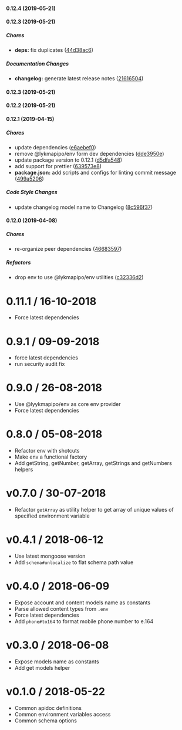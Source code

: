#### 0.12.4 (2019-05-21)

#### 0.12.3 (2019-05-21)

##### Chores

- **deps:** fix duplicates ([44d38ac6](https://github.com/CodeTanzania/majifix-common/commit/44d38ac60e99fab2c84be58e11039569b36fa901))

##### Documentation Changes

- **changelog:** generate latest release notes ([21616504](https://github.com/CodeTanzania/majifix-common/commit/21616504eb69ee98ca0ccbcdfc70de4ffb74c74c))

#### 0.12.3 (2019-05-21)

#### 0.12.2 (2019-05-21)

#### 0.12.1 (2019-04-15)

##### Chores

- update dependencies ([e6aebef0](https://github.com/CodeTanzania/majifix-common/commit/e6aebef05d90693c180c18616b9dcebbc16e5c1e))
- remove @lykmapipo/env form dev dependencies ([dde3950e](https://github.com/CodeTanzania/majifix-common/commit/dde3950e2f921afba36c5e63980a4a7d8b6f968d))
- update package version to 0.12.1 ([d5dfa548](https://github.com/CodeTanzania/majifix-common/commit/d5dfa548351cbebb5f9044005a22b79122868209))
- add support for prettier ([639573e8](https://github.com/CodeTanzania/majifix-common/commit/639573e85c179ef3409293b1cd3fb4112f009446))
- **package.json:** add scripts and configs for linting commit message ([499a5206](https://github.com/CodeTanzania/majifix-common/commit/499a5206bb88d6b5140f9d75790c59d4b59f17dd))

##### Code Style Changes

- update changelog model name to Changelog ([8c596f37](https://github.com/CodeTanzania/majifix-common/commit/8c596f3749053b45c94607774c55631fd2ff5980))

#### 0.12.0 (2019-04-08)

##### Chores

- re-organize peer dependencies ([46683597](https://github.com/CodeTanzania/majifix-common/commit/46683597f6ce8d89b2832eebce2c98c2cf79c1e3))

##### Refactors

- drop env to use @lykmapipo/env utilities ([c32336d2](https://github.com/CodeTanzania/majifix-common/commit/c32336d27aa0ea4e60812333e065fd2acc9b47cd))

# 0.11.1 / 16-10-2018

- Force latest dependencies

# 0.9.1 / 09-09-2018

- force latest dependencies
- run security audit fix

# 0.9.0 / 26-08-2018

- Use @lyykmapipo/env as core env provider
- Force latest dependencies

# 0.8.0 / 05-08-2018

- Refactor env with shotcuts
- Make env a functional factory
- Add getString, getNumber, getArray, getStrings and getNumbers helpers

# v0.7.0 / 30-07-2018

- Refactor `getArray` as utility helper to get array of unique values of specified environment variable

# v0.4.1 / 2018-06-12

- Use latest mongoose version
- Add `schema#unlocalize` to flat schema path value

# v0.4.0 / 2018-06-09

- Expose account and content models name as constants
- Parse allowed content types from `.env`
- Force latest dependencies
- Add `phone#to164` to format mobile phone number to e.164

# v0.3.0 / 2018-06-08

- Expose models name as constants
- Add get models helper

# v0.1.0 / 2018-05-22

- Common apidoc definitions
- Common environment variables access
- Common schema options
